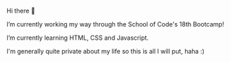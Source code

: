 Hi there 👋

I’m currently working my way through the School of Code's 18th Bootcamp!

I’m currently learning HTML, CSS and Javascript.

I'm generally quite private about my life so this is all I will put, haha :)
